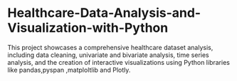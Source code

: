 # Healthcare-Data-Analysis-and-Visualization-with-Python
This project showcases a comprehensive healthcare dataset analysis, including data cleaning, univariate and bivariate analysis, time series analysis, and the creation of interactive visualizations using Python libraries like pandas,pyspan ,matploltlib and Plotly.
